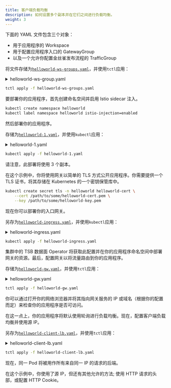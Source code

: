 ```yaml
---
title: 客户端负载均衡
description: 如何设置多个副本并在它们之间进行负载均衡。
weight: 3
---
```


下面的 YAML 文件包含三个对象：
- 用于应用程序的 Workspace
- 用于配置应用程序入口的 GatewayGroup
- 以及一个允许你配置金丝雀发布流程的 TrafficGroup

将文件存储为[`helloworld-ws-groups.yaml`](../../../assets/howto/helloworld-ws-groups.yaml)，并使用`tctl`应用：

<details>
<summary>helloworld-ws-group.yaml</summary>

```yaml
apiversion: api.tsb.tetrate.io/v2
kind: Workspace
metadata:
  organization: tetrate
  tenant: tetrate
  name: helloworld-ws
spec:
  namespaceSelector:
    names:
      - '*/helloworld'
---
apiVersion: gateway.tsb.tetrate.io/v2
kind: Group
metadata:
  organization: tetrate
  tenant: tetrate
  workspace: helloworld-ws
  name: helloworld-gw
spec:
  namespaceSelector:
    names:
      - '*/helloworld'
  configMode: BRIDGED
---
apiVersion: traffic.tsb.tetrate.io/v2
kind: Group
metadata:
  organization: tetrate
  tenant: tetrate
  workspace: helloworld-ws
  name: helloworld-trf
spec:
  namespaceSelector:
    names:
      - '*/helloworld'
  configMode: BRIDGED
```
</details>

```bash
tctl apply -f helloworld-ws-groups.yaml
```

要部署你的应用程序，首先创建命名空间并启用 Istio sidecar 注入。

```bash
kubectl create namespace helloworld
kubectl label namespace helloworld istio-injection=enabled
```

然后部署你的应用程序。

存储为[`helloworld-1.yaml`](../../../assets/howto/helloworld-1.yaml)，并使用`kubectl`应用：

<details>
<summary>helloworld-1.yaml</summary>

```yaml
apiVersion: apps/v1
kind: Deployment
metadata:
  name: helloworld-v1
  namespace: helloworld
spec:
  replicas: 3
  selector:
    matchLabels:
      app: helloworld
      version: v1
  template:
    metadata:
      labels:
        app: helloworld
        version: v1
    spec:
      containers:
        - name: hello
          image: 'gcr.io/google-samples/hello-app:1.0'
          env:
            - name: 'PORT'
              value: '8080'
---
apiVersion: v1
kind: Service
metadata:
  name: helloworld
  namespace: helloworld
spec:
  selector:
    app: helloworld
  ports:
    - protocol: TCP
      port: 443
      targetPort: 8080
```
</details>

```bash
kubectl apply -f helloworld-1.yaml
```

请注意，此部署将使用 3 个副本。

在这个示例中，你将使用网关以简单的 TLS 方式公开应用程序。你需要提供一个 TLS 证书，将其存储在 Kubernetes 的一个密钥保管库中。

```bash
kubectl create secret tls -n helloworld helloworld-cert \
    --cert /path/to/some/helloworld-cert.pem \
    --key /path/to/some/helloworld-key.pem
```

现在你可以部署你的入口网关。

另存为[`helloworld-ingress.yaml`](../../../assets/howto/helloworld-ingress.yaml)，并使用`kubectl`应用：

<details>
<summary>helloworld-ingress.yaml</summary>

```yaml
apiVersion: install.tetrate.io/v1alpha1
kind: IngressGateway
metadata:
  name: tsb-helloworld-gateway
  namespace: helloworld
spec:
  kubeSpec:
    service:
      type: LoadBalancer
```
</details>

```bash
kubectl apply -f helloworld-ingress.yaml
```

集群中的 TSB 数据面 Operator 将获取此配置并在你的应用程序命名空间中部署网关的资源。最后，配置网关以将流量路由到你的应用程序。

存储为[`helloworld-gw.yaml`](../../../assets/howto/helloworld-gw.yaml)，并使用`tctl`应用：

<details>
<summary>helloworld-gw.yaml</summary>

```yaml
apiVersion: gateway.tsb.tetrate.io/v2
kind: IngressGateway
metadata:
  name: helloworld-gateway
  group: helloworld-gw
  workspace: helloworld-ws
  tenant: tetrate
  organization: tetrate
spec:
  workloadSelector:
    namespace: helloworld
    labels:
      app: tsb-helloworld-gateway
  http:
    - name: helloworld
      port: 443
      hostname: helloworld.tetrate.com
      tls:
        mode: SIMPLE
        secretName: helloworld-cert
      routing:
        rules:
          - route:
              host: helloworld/helloworld.helloworld.svc.cluster.local
              port: 5000
```
</details>

```bash
tctl apply -f helloworld-gw.yaml
```

你可以通过打开你的网络浏览器并将其指向网关服务的 IP 或域名（根据你的配置而定）来检查你的应用程序是否可访问。

在这一点上，你的应用程序将默认使用轮询进行负载均衡。现在，配置客户端负载均衡并使用源 IP。

另存为[`helloworld-client-lb.yaml`](../../../assets/howto/helloworld-client-lb.yaml)，并使用`tctl`应用：

<details>
<summary>helloworld-client-lb.yaml</summary>

```yaml
apiVersion: traffic.tsb.tetrate.io/v2
kind: ServiceRoute
metadata:
  name: helloworld-client-lb
  group: helloworld-trf
  workspace: helloworld-ws
  tenant: tetrate
  organization: tetrate
spec:
  service: helloworld/helloworld
  subsets:
    - name: v1
      labels:
        version: v1
  stickySession:
    useSourceIp: true
```
</details>

```bash
tctl apply -f helloworld-client-lb.yaml
```

现在，同一 Pod 将被用作所有来自同一 IP 的请求的后端。

在这个示例中，你使用了源 IP，但还有其他允许的方法; 使用 HTTP 请求的头部，或配置 HTTP Cookie。
